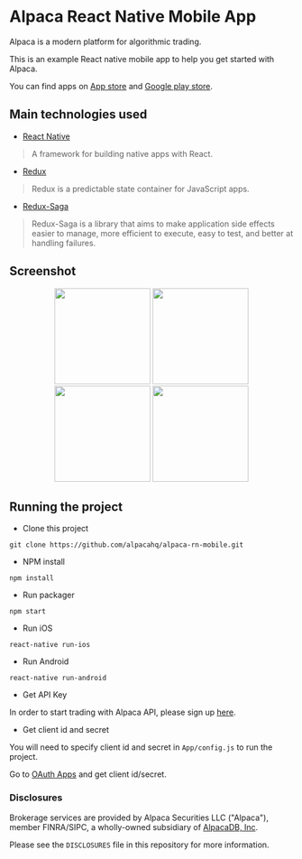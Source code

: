 # Alpaca React Native Mobile App
Alpaca is a modern platform for algorithmic trading.

This is an example React native mobile app to help you get started with Alpaca.

You can find apps on [App store](https://itunes.apple.com/us/app/alpaca-dashboard/id1448888086?ls=1&mt=8) and [Google play store](https://play.google.com/store/apps/details?id=app.alpaca.markets).

## Main technologies used

- [React Native](https://github.com/facebook/react-native)

> A framework for building native apps with React.

- [Redux](http://redux.js.org/)

> Redux is a predictable state container for JavaScript apps.

- [Redux-Saga](https://github.com/redux-saga/redux-saga)

> Redux-Saga is a library that aims to make application side effects easier to manage, more efficient to execute, easy to test, and better at handling failures.

## Screenshot

<div align="center">
  <img width=170 src ="https://github.com/alpacahq/alpaca-rn-mobile/blob/development/screenshots/s1.png"/>
  <img width=170 src ="https://github.com/alpacahq/alpaca-rn-mobile/blob/development/screenshots/s2.png"/>
  <img width=170 src ="https://github.com/alpacahq/alpaca-rn-mobile/blob/development/screenshots/s3.png"/>
  <img width=170 src ="https://github.com/alpacahq/alpaca-rn-mobile/blob/development/screenshots/s4.png"/>
</div>

## Running the project

- Clone this project
```
git clone https://github.com/alpacahq/alpaca-rn-mobile.git
```

- NPM install
```
npm install
```

- Run packager
```
npm start
```

- Run iOS
```
react-native run-ios
```

- Run Android
```
react-native run-android
```

- Get API Key

In order to start trading with Alpaca API, please sign up [here](https://alpaca.markets/).

- Get client id and secret

You will need to specify client id and secret in `App/config.js` to run the project.

Go to [OAuth Apps](https://app.alpaca.markets/brokerage/apps/manage) and get client id/secret.

### Disclosures

Brokerage services are provided by Alpaca Securities LLC ("Alpaca"), member FINRA/SIPC, a wholly-owned subsidiary of [AlpacaDB, Inc](https://alpaca.markets).

Please see the `DISCLOSURES` file in this repository for more information.

